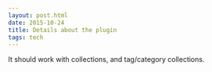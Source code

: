 ```yaml
---
layout: post.html
date: 2015-10-24
title: Details about the plugin
tags: tech
---
```


It should work with collections, and tag/category collections.
